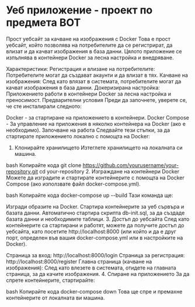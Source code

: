 # Уеб приложение - проект по предмета ВОТ

Прост уебсайт за качване на изображения с Docker
Това е прост уебсайт, който позволява на потребителите да се регистрират, да влизат и да качват изображения в база данни. Цялото приложение се изпълнява в контейнери Docker за лесна настройка и внедряване.

Характеристики:
Регистрация и влизане на потребителите: Потребителите могат да създават акаунти и да влизат в тях.
Качване на изображения: След като влязат в системата, потребителите могат да качват изображения в база данни.
Докеризирана настройка: Приложението работи в контейнери Docker за лесна настройка и преносимост.
Предварителни условия
Преди да започнете, уверете се, че сте инсталирали следното:

Docker - за стартиране на приложението в контейнери.
Docker Compose - За управление на приложения в няколко контейнера на Docker (ако е необходимо).
Започване на работа
Следвайте тези стъпки, за да стартирате приложението локално с помощта на Docker:

1. Клонирайте хранилището
Изтеглете хранилището на локалната си машина.

bash
Копирайте кода
git clone https://github.com/yourusername/your-repository.git
cd your-repository
2. Изграждане на контейнери Docker
Можете да изградите и стартирате контейнерите с помощта на Docker Compose (ако използвате файл docker-compose.yml).

bash
Копирайте кода
docker-compose up --build
Тази команда ще:

Изгради образите на Docker.
Стартира контейнерите за уеб сървъра и базата данни.
Автоматично стартира скрипта db-init.sql, за да създаде базата данни и необходимите таблици.
3. Достъп до уебсайта
След като контейнерите са стартирани и работят, можете да получите достъп до уебсайта, като посетите http://localhost:8000 (или който и да е друг порт, определен във вашия docker-compose.yml или в настройките на Docker).

Страница за вход: http://localhost:8000/login
Страница за регистрация: http://localhost:8000/register
Главна страница (качване на изображения): След като влезете в системата, отидете на главната страница, за да качите изображения.
4. Спиране на приложението
За да спрете контейнерите, стартирайте:

bash
Копирайте кода
docker-compose down
Това ще спре и премахне контейнерите от локалната ви машина.
